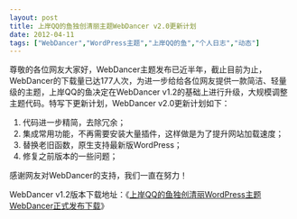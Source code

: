 ```yaml
---
layout: post
title: 上岸QQ的鱼独创清丽主题WebDancer v2.0更新计划		
date: 2012-04-11
tags: ["WebDancer","WordPress主题","上岸QQ的鱼","个人日志","动态"]
---
```


尊敬的各位网友大家好，WebDancer主题发布已近半年，截止目前为止，WebDancer的下载量已达177人次，为进一步给给各位网友提供一款简洁、轻量级的主题，上岸QQ的鱼决定在WebDancer v1.2的基础上进行升级，大规模调整主题代码。特写下更新计划，WebDancer v2.0更新计划如下：

1. 代码进一步精简，去除冗余；
2.  集成常用功能，不再需要安装大量插件，这样做是为了提升网站加载速度；
3.  替换老旧函数，原生支持最新版WordPress；
4. 修复之前版本的一些问题；

感谢网友对WebDancer的支持，我们一直在努力！

WebDancer v1.2版本下载地址：《<a title="上岸QQ的鱼独创清丽WordPress主题WebDancer正式发布下载" href="http://www.saqqdy.com/download/saqqdy-original-elegant-wordpress-theme-webdancer-download-the-official-release">上岸QQ的鱼独创清丽WordPress主题WebDancer正式发布下载</a>》		